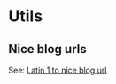 # Utils

## Nice blog urls
See: [Latin 1 to nice blog url](https://github.com/posmocoop/bike-index/blob/main/utils/latin_1_to_nice_blog_url.md)
